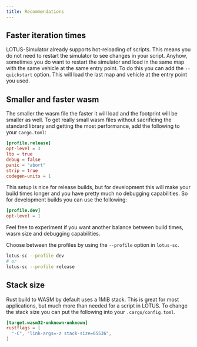 ```yaml
---
title: Recommendations
---
```


## Faster iteration times

LOTUS-Simulator already supports hot-reloading of scripts. This means you do not need to restart the simulator to see changes in your script.
Anyhow, sometimes you do want to restart the simulator and load in the same map with the same vehicle at the same entry point. To do this
you can add the `--quickstart` option. This will load the last map and vehicle at the entry point you used.

## Smaller and faster wasm

The smaller the wasm file the faster it will load and the footprint will be smaller as well. To get really small wasm files without
sacrificing the standard library and getting the most performance, add the following to your `Cargo.toml`:

```toml
[profile.release]
opt-level = 3
lto = true
debug = false
panic = "abort"
strip = true
codegen-units = 1
```

This setup is nice for release builds, but for development this will make your build times longer and you have pretty much no debugging
capabilities. So for development builds you can use the following:

```toml
[profile.dev]
opt-level = 1
```

Feel free to experiment if you want another balance between build times, wasm size and debugging capabilities.

Choose between the profiles by using the `--profile` option in `lotus-sc`.

```bash
lotus-sc --profile dev
# or
lotus-sc --profile release
```

## Stack size

Rust build to WASM by default uses a 1MiB stack. This is great for most applications, but much more
than needed for a script in LOTUS. To change the stack size you can put the following into your
`.cargo/config.toml`.

```toml
[target.wasm32-unknown-unknown]
rustflags = [
  "-C", "link-args=-z stack-size=65536",
]
```
